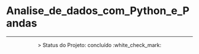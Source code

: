 # Analise_de_dados_com_Python_e_Pandas

---
<p align="center">
 > Status do Projeto: concluído :white_check_mark:
</p>

